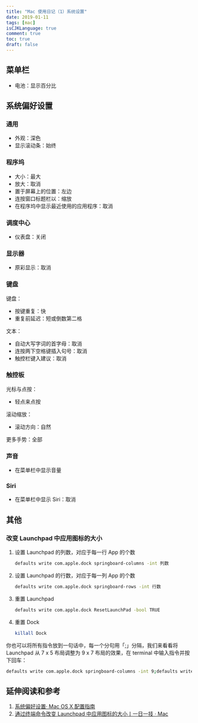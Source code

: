 ```yaml
---
title: "Mac 使用日记（1）系统设置"
date: 2019-01-11
tags: [mac]
isCJKLanguage: true
comment: true
toc: true
draft: false
---
```


## 菜单栏

- 电池：显示百分比

## 系统偏好设置

### 通用

- 外观：深色
- 显示滚动条：始终

### 程序坞

- 大小：最大
- 放大：取消
- 置于屏幕上的位置：左边
- 连按窗口标题栏以：缩放
- 在程序坞中显示最近使用的应用程序：取消

### 调度中心

- 仪表盘：关闭

### 显示器

- 原彩显示：取消

### 键盘

键盘：

- 按键重复：快
- 重复前延迟：短或倒数第二格

文本：

- 自动大写字词的首字母：取消
- 连按两下空格键插入句号：取消
- 触控栏键入建议：取消

### 触控板

光标与点按：

- 轻点来点按

滚动缩放：

- 滚动方向：自然

更多手势：全部

### 声音

- 在菜单栏中显示音量

### Siri

- 在菜单栏中显示 Siri：取消

## 其他

### 改变 Launchpad 中应用图标的大小

1. 设置 Launchpad 的列数，对应于每一行 App 的个数

    ```bash
    defaults write com.apple.dock springboard-columns -int 列数
    ```

1. 设置 Launchpad 的行数，对应于每一列 App 的个数

    ```bash
    defaults write com.apple.dock springboard-rows -int 行数
    ```

1. 重置 Launchpad

    ```bash
    defaults write com.apple.dock ResetLaunchPad -bool TRUE
    ```

1. 重置 Dock

    ```bash
    killall Dock
    ```

你也可以将所有指令放到一句话中，每一个分句用「;」分隔，我们来看看将 Launchpad 从 7 x 5 布局调整为 9 x 7 布局的效果，在 terminal 中输入指令并按下回车：

```bash
defaults write com.apple.dock springboard-columns -int 9;defaults write com.apple.dock springboard-rows -int 7;defaults write com.apple.dock ResetLaunchPad -bool TRUE;killall Dock
```

## 延伸阅读和参考

1. [系统偏好设置· Mac OS X 配置指南](https://wild-flame.github.io/guides/docs/mac-os-x-setup-guide/preference_and_settings/readme)
1. [通过终端命令改变 Launchpad 中应用图标的大小丨一日一技 · Mac](https://sspai.com/post/33299)
